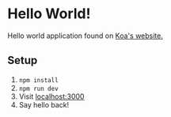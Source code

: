 # Hello World!

Hello world application found on [Koa's website.](http://koajs.com/)

## Setup

1. `npm install`
2. `npm run dev`
3. Visit [localhost:3000](http://localhost:3000)
4. Say hello back!
